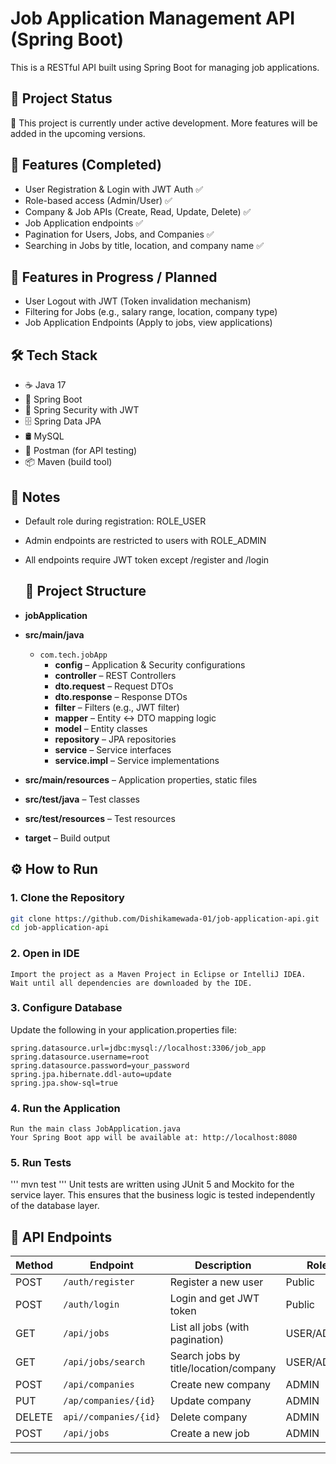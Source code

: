 # Job Application Management API (Spring Boot)

This is a RESTful API built using Spring Boot for managing job applications.

## 🚧 Project Status

🔧 This project is currently under active development. More features will be added in the upcoming versions.

## 🔑 Features (Completed)
- User Registration & Login with JWT Auth ✅
- Role-based access (Admin/User) ✅
- Company & Job APIs (Create, Read, Update, Delete) ✅
- Job Application endpoints ✅
- Pagination for Users, Jobs, and Companies ✅
- Searching in Jobs by title, location, and company name ✅

## 🔑 Features in Progress / Planned
- User Logout with JWT (Token invalidation mechanism)
- Filtering for Jobs (e.g., salary range, location, company type)
- Job Application Endpoints (Apply to jobs, view applications)

## 🛠 Tech Stack
- ☕ Java 17
- 🌱 Spring Boot
- 🔐 Spring Security with JWT
- 🗄  Spring Data JPA
- 🛢  MySQL
- 🧪 Postman (for API testing)
- 📦 Maven (build tool)

## 📌 Notes
- Default role during registration: ROLE_USER
- Admin endpoints are restricted to users with ROLE_ADMIN
- All endpoints require JWT token except /register and /login

  ## 📁 Project Structure
 
 - **jobApplication**
  - **src/main/java**
    - `com.tech.jobApp`
      - **config** – Application & Security configurations
      - **controller** – REST Controllers
      - **dto.request** – Request DTOs
      - **dto.response** – Response DTOs
      - **filter** – Filters (e.g., JWT filter)
      - **mapper** – Entity ↔ DTO mapping logic
      - **model** – Entity classes
      - **repository** – JPA repositories
      - **service** – Service interfaces
      - **service.impl** – Service implementations
  - **src/main/resources** – Application properties, static files
  - **src/test/java** – Test classes
  - **src/test/resources** – Test resources
  - **target** – Build output



## ⚙️ How to Run

### 1. Clone the Repository

```bash
git clone https://github.com/Dishikamewada-01/job-application-api.git
cd job-application-api
```

### 2. Open in IDE
```
Import the project as a Maven Project in Eclipse or IntelliJ IDEA.
Wait until all dependencies are downloaded by the IDE.
```

### 3. Configure Database
Update the following in your application.properties file:
```
spring.datasource.url=jdbc:mysql://localhost:3306/job_app
spring.datasource.username=root
spring.datasource.password=your_password
spring.jpa.hibernate.ddl-auto=update
spring.jpa.show-sql=true
```

### 4. Run the Application
```
Run the main class JobApplication.java
Your Spring Boot app will be available at: http://localhost:8080
```
### 5. Run Tests
'''
mvn test
'''
Unit tests are written using JUnit 5 and Mockito for the service layer.
This ensures that the business logic is tested independently of the database layer.




## 📌 API Endpoints

| Method | Endpoint                  | Description                           | Role       |
|--------|---------------------------|---------------------------------------|------------|
| POST   | `/auth/register`          | Register a new user                   | Public     |
| POST   | `/auth/login`             | Login and get JWT token               | Public     |
| GET    | `/api/jobs`               | List all jobs (with pagination)       | USER/ADMIN |
| GET    | `/api/jobs/search`        | Search jobs by title/location/company | USER/ADMIN |
| POST   | `/api/companies`          | Create new company                    | ADMIN      |
| PUT    | `/ap/companies/{id}`      | Update company                        | ADMIN      |
| DELETE | `api//companies/{id}`     | Delete company                        | ADMIN      |
| POST   | `/api/jobs`               | Create a new job                      | ADMIN      |



---
